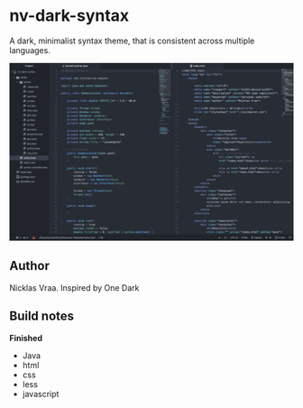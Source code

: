 # nv-dark-syntax
A dark, minimalist syntax theme, that is consistent across multiple languages.

![nv-dark-syntax](https://github.com/NicklasVraa/nv-dark-syntax/blob/master/example.png?raw=true)

## Author
Nicklas Vraa. Inspired by One Dark

## Build notes
**Finished**
- Java
- html
- css
- less
- javascript
